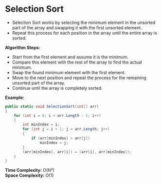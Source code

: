 # Selection Sort

- Selection Sort works by selecting the minimum element in the unsorted part of the array and swapping it with the first unsorted element.
- Repeat this process for each position in the array until the entire array is sorted.

**Algorithm Steps:**

- Start from the first element and assume it is the minimum.
- Compare this element with the rest of the array to find the actual minimum.
- Swap the found minimum element with the first element.
- Move to the next position and repeat the process for the remaining unsorted part of the array.
- Continue until the array is completely sorted.

**Example:**

```csharp
public static void SelectionSort(int[] arr)
{
    for (int i = 0; i < arr.Length - 1; i++)
    {
        int minIndex = i;
        for (int j = i + 1; j < arr.Length; j++)
        {
            if (arr[minIndex] > arr[j])
                minIndex = j;
        }
        (arr[minIndex], arr[i]) = (arr[i], arr[minIndex]);
    }
}
```

**Time Complexity:** O(N²)  
**Space Complexity:** O(1)
